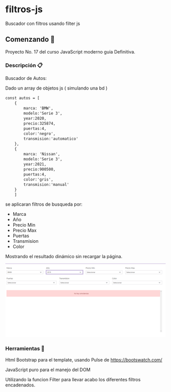 # filtros-js
Buscador con filtros usando filter js

## Comenzando 🚀

Proyecto No. 17 del curso JavaScript moderno guia Definitiva.


### Descripción 📋

Buscador de Autos:

Dado un array de objetos js ( simulando una bd )

```
const autos = [
    {
        marca: 'BMW',
        modelo:'Serie 3',
        year:2020,
        precio:325874,
        puertas:4,
        color:'negro',
        transmision:'automatico'
    },
    {
        marca: 'Nissan',
        modelo:'Serie 3',
        year:2021,
        precio:900500,
        puertas:4,
        color:'gris',
        transmision:'manual'
    }
    ]
```

se aplicaran filtros de busqueda por:

- Marca
- Año
- Precio Min
- Precio Max
- Puertas
- Transmision
- Color

Mostrando el resultado dinámico sin recargar la página.

![Screenshot](screenshoot.png)

### Herramientas 🔧

Html Bootstrap para el template, usando Pulse de https://bootswatch.com/

JavaScript puro para el manejo del DOM

Utilizando la funcion Filter para llevar acabo los diferentes filtros encadenados.
